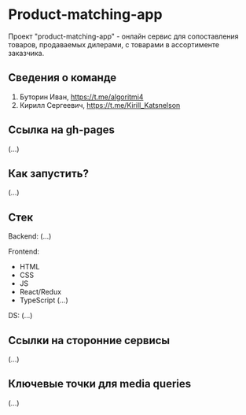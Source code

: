 # Product-matching-app

Проект "product-matching-app" - онлайн сервис для сопоставления товаров, продаваемых дилерами, с товарами в ассортименте заказчика.

## Сведения о команде
1) Буторин Иван, https://t.me/algoritmi4
2) Кирилл Сергеевич, https://t.me/Kirill_Katsnelson

## Ссылка на gh-pages

(...)

## Как запустить?

(...)

## Стек

Backend:
(...)

Frontend:
- HTML
- CSS
- JS
- React/Redux
- TypeScript
(...)

DS:
(...)

## Ссылки на сторонние сервисы
(...)

## Ключевые точки для media queries
(...)
